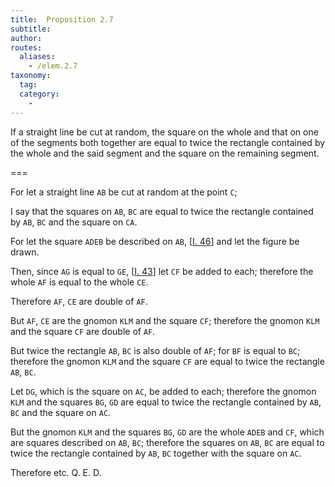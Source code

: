 ```yaml
---
title:  Proposition 2.7
subtitle: 
author:
routes:
  aliases:
    - /elem.2.7
taxonomy:
  tag:
  category:
    - 
---
```


If a straight line be cut at random, the square on the whole and that on one of the segments both together are equal to twice the rectangle contained by the whole and the said segment and the square on the remaining segment.

===

For let a straight line `AB` be cut at random at the point `C`;

I say that the squares on `AB`, `BC` are equal to twice the rectangle contained by `AB`, `BC` and the square on `CA`.

For let the square `ADEB` be described on `AB`, [<a href="/elem.1.46">I. 46</a>] and let the figure be drawn.

Then, since `AG` is equal to `GE`, [<a href="/elem.1.43">I. 43</a>] let `CF` be added to each; <span class="center">therefore the whole `AF` is equal to the whole `CE`.</span>

Therefore `AF`, `CE` are double of `AF`. 

But `AF`, `CE` are the gnomon `KLM` and the square `CF`; therefore the gnomon `KLM` and the square `CF` are double of `AF`. <pb n="389"/>

But twice the rectangle `AB`, `BC` is also double of `AF`; for `BF` is equal to `BC`; therefore the gnomon `KLM` and the square `CF` are equal to twice the rectangle `AB`, `BC`.

Let `DG`, which is the square on `AC`, be added to each; therefore the gnomon `KLM` and the squares `BG`, `GD` are equal to twice the rectangle contained by `AB`, `BC` and the square on `AC`.

But the gnomon `KLM` and the squares `BG`, `GD` are the whole `ADEB` and `CF`, <span class="center">which are squares described on `AB`, `BC`;</span> therefore the squares on `AB`, `BC` are equal to twice the rectangle contained by `AB`, `BC` together with the square on `AC`.

Therefore etc. Q. E. D.
